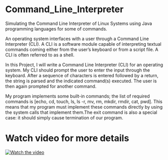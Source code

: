 # Command_Line_Interpreter
Simulating the Command Line Interpreter of Linux Systems using Java programming languages for some of commands.

An operating system interfaces with a user through a Command Line Interpreter (CLI). A CLI is a software module capable of interpreting textual commands coming either from the user’s keyboard or from a script file. A CLI is often referred to as a shell.

In this Project, I will write a Command Line Interpreter (CLI) for an operating system. My CLI should prompt the user to enter the input through the keyboard. After a sequence of characters is entered followed by a return, the string is parsed and the indicated command(s) executed. The user is then again prompted for another command.

My program implements some built-in commands; the list of required commands is [echo, cd, touch, ls, ls -r, mv, rm, mkdir, rmdir, cat, pwd]. This means that my program must implement these commands directly by using the system calls that implement them.The exit command is also a special case: it should simply cause termination of our program.


# Watch video for more details
[![Watch the video](https://yt-embed.herokuapp.com/embed?v=Z1-_PbEAfkA)](https://www.youtube.com/watch?v=Z1-_PbEAfkA)

